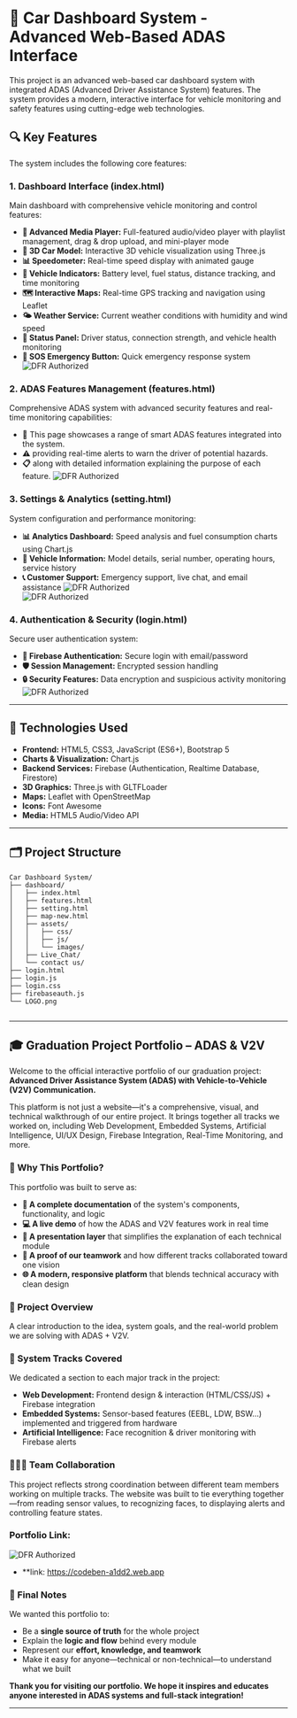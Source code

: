 # 🚗 Car Dashboard System - Advanced Web-Based ADAS Interface

This project is an advanced web-based car dashboard system with integrated ADAS (Advanced Driver Assistance System) features. The system provides a modern, interactive interface for vehicle monitoring and safety features using cutting-edge web technologies.

## 🔍 Key Features

The system includes the following core features:

### 1. **Dashboard Interface (index.html)**
Main dashboard with comprehensive vehicle monitoring and control features:

- **🎵 Advanced Media Player:** Full-featured audio/video player with playlist management, drag & drop upload, and mini-player mode
- **🚗 3D Car Model:** Interactive 3D vehicle visualization using Three.js
- **📊 Speedometer:** Real-time speed display with animated gauge
- **🔋 Vehicle Indicators:** Battery level, fuel status, distance tracking, and time monitoring
- **🗺️ Interactive Maps:** Real-time GPS tracking and navigation using Leaflet
- **🌤️ Weather Service:** Current weather conditions with humidity and wind speed
- **📡 Status Panel:** Driver status, connection strength, and vehicle health monitoring
- **🚨 SOS Emergency Button:** Quick emergency response system
![DFR Authorized](./images/Home%20Page.png) </br>

### 2. **ADAS Features Management (features.html)**
Comprehensive ADAS system with advanced security features and real-time monitoring capabilities:

- **🚗** This page showcases a range of smart ADAS features integrated into the system.
- **⚠️** providing real-time alerts to warn the driver of potential hazards.
- **📋** along with detailed information explaining the purpose of each feature.
![DFR Authorized](./images/Feature%20Page.png) </br>

### 3. **Settings & Analytics (setting.html)**
System configuration and performance monitoring:

- **📊 Analytics Dashboard:** Speed analysis and fuel consumption charts using Chart.js
- **🚗 Vehicle Information:** Model details, serial number, operating hours, service history
- **📞 Customer Support:** Emergency support, live chat, and email assistance
![DFR Authorized](./images/Setting%20page%201.png) </br>
![DFR Authorized](./images/Setting%20page%202.png) </br>

### 4. **Authentication & Security (login.html)**
Secure user authentication system:

- **🔐 Firebase Authentication:** Secure login with email/password
- **🛡️ Session Management:** Encrypted session handling
- **🔒 Security Features:** Data encryption and suspicious activity monitoring
![DFR Authorized](./images/dfr.jpg) </br>

---

## 🧠 Technologies Used

- **Frontend:** HTML5, CSS3, JavaScript (ES6+), Bootstrap 5
- **Charts & Visualization:** Chart.js
- **Backend Services:** Firebase (Authentication, Realtime Database, Firestore)
- **3D Graphics:** Three.js with GLTFLoader
- **Maps:** Leaflet with OpenStreetMap
- **Icons:** Font Awesome
- **Media:** HTML5 Audio/Video API

---

## 🗂️ Project Structure

```
Car Dashboard System/
├── dashboard/
│   ├── index.html              
│   ├── features.html             
│   ├── setting.html             
│   ├── map-new.html             
│   ├── assets/
│   │   ├── css/                  
│   │   ├── js/                   
│   │   └── images/               
│   ├── Live_Chat/                
│   └── contact us/               
├── login.html                
├── login.js                     
├── login.css                    
├── firebaseauth.js              
└── LOGO.png                      


```

---

## 🎓 Graduation Project Portfolio – ADAS & V2V

Welcome to the official interactive portfolio of our graduation project:
**Advanced Driver Assistance System (ADAS) with Vehicle-to-Vehicle (V2V) Communication.**

This platform is not just a website—it's a comprehensive, visual, and technical walkthrough of our entire project. It brings together all tracks we worked on, including Web Development, Embedded Systems, Artificial Intelligence, UI/UX Design, Firebase Integration, Real-Time Monitoring, and more.

### 🎯 Why This Portfolio?
This portfolio was built to serve as:

- **🧾 A complete documentation** of the system's components, functionality, and logic
- **💻 A live demo** of how the ADAS and V2V features work in real time
- **🎯 A presentation layer** that simplifies the explanation of each technical module
- **🤝 A proof of our teamwork** and how different tracks collaborated toward one vision
- **🌐 A modern, responsive platform** that blends technical accuracy with clean design

### 🔹 Project Overview
A clear introduction to the idea, system goals, and the real-world problem we are solving with ADAS + V2V.

### 🔹 System Tracks Covered
We dedicated a section to each major track in the project:

- **Web Development:** Frontend design & interaction (HTML/CSS/JS) + Firebase integration
- **Embedded Systems:** Sensor-based features (EEBL, LDW, BSW…) implemented and triggered from hardware
- **Artificial Intelligence:** Face recognition & driver monitoring with Firebase alerts

### 🧑‍🤝‍🧑 Team Collaboration
This project reflects strong coordination between different team members working on multiple tracks. The website was built to tie everything together—from reading sensor values, to recognizing faces, to displaying alerts and controlling feature states.

### Portfolio Link:
![DFR Authorized](./images/Picture1.png) </br>
- **link: https://codeben-a1dd2.web.app

### 🌟 Final Notes
We wanted this portfolio to:

- Be a **single source of truth** for the whole project
- Explain the **logic and flow** behind every module
- Represent our **effort, knowledge, and teamwork**
- Make it easy for anyone—technical or non-technical—to understand what we built

**Thank you for visiting our portfolio. We hope it inspires and educates anyone interested in ADAS systems and full-stack integration!**

---
